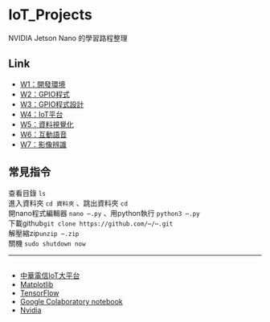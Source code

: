 # IoT_Projects
NVIDIA Jetson Nano 的學習路程整理  
## Link
+ [W1：開發環境](W1：開發環境/README_W1.md)
+ [W2：GPIO程式](W2：GPIO程式/README_W2.md)
+ [W3：GPIO程式設計](W3：GPIO程式設計/README_W3.md)
+ [W4：IoT平台](W4：IoT平台/README_W4.md)
+ [W5：資料視覺化](W5：資料視覺化/README_W5.md)
+ [W6：互動語音](W6：互動語音/README_W6.md)
+ [W7：影像辨識](W7：影像辨識/README_W7.md)

## 常見指令
查看目錄 `ls`  
進入資料夾 `cd 資料夾` 、跳出資料夾 `cd`   
開nano程式編輯器 `nano ⋯.py` 、用python執行 `python3 ⋯.py`  
下載github`git clone https://github.com/⋯/⋯.git`   
解壓縮zip`unzip ⋯.zip`  
關機 `sudo shutdown now`  



***
##
- [中華電信IoT大平台](https://iot.cht.com.tw)
- [Matplotlib](https://matplotlib.org/stable/index.html)
- [TensorFlow](https://www.tensorflow.org/learn?hl=zh-tw)
- [Google Colaboratory notebook](https://colab.research.google.com/notebooks/welcome.ipynb#scrollTo=-Rh3-Vt9Nev9)
- [Nvidia](https://www.nvidia.com/zh-tw/training/)

